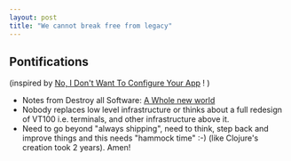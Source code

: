 ```yaml
---
layout: post
title: "We cannot break free from legacy"
---
```


## Pontifications

(inspired by [No, I Don't Want To Configure Your App](https://robotlolita.me/2016/01/09/no-i-dont-want-to-configure-your-app.html) ! )

* Notes from Destroy all Software: [A Whole new world](https://www.destroyallsoftware.com/talks/a-whole-new-world) 
* Nobody replaces low level infrastructure or thinks about a full redesign of VT100 i.e. terminals, and other infrastructure above it.
* Need to go beyond "always shipping", need to think, step back and improve things and this needs "hammock time" :-) (like Clojure's creation took 2 years). Amen!




